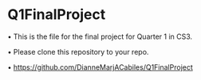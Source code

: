 # Q1FinalProject
• This is the file for the final project for Quarter 1 in CS3.

• Please clone this repository to your repo.

• https://github.com/DianneMarjACabiles/Q1FinalProject
